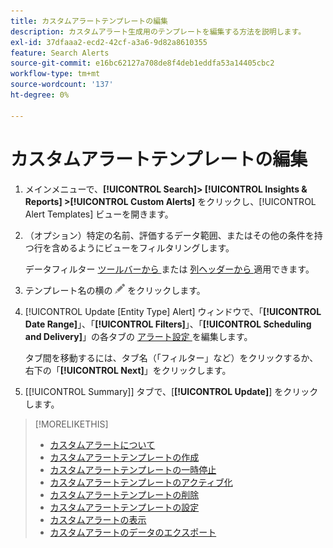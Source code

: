 ```yaml
---
title: カスタムアラートテンプレートの編集
description: カスタムアラート生成用のテンプレートを編集する方法を説明します。
exl-id: 37dfaaa2-ecd2-42cf-a3a6-9d82a8610355
feature: Search Alerts
source-git-commit: e16bc62127a708de8f4deb1eddfa53a14405cbc2
workflow-type: tm+mt
source-wordcount: '137'
ht-degree: 0%

---
```


# カスタムアラートテンプレートの編集

1. メインメニューで、**[!UICONTROL Search]> [!UICONTROL Insights & Reports] >[!UICONTROL Custom Alerts]** をクリックし、[!UICONTROL Alert Templates] ビューを開きます。

1. （オプション）特定の名前、評価するデータ範囲、またはその他の条件を持つ行を含めるようにビューをフィルタリングします。

   データフィルター [ ツールバーから ](/help/search-social-commerce/common-tasks/data-views/ad-hoc-settings/column-filter-apply-from-toolbar.md) または [ 列ヘッダーから ](/help/search-social-commerce/common-tasks/data-views/ad-hoc-settings/column-filter-apply-from-column-heading.md) 適用できます。

1. テンプレート名の横の ![ 編集 ](/help/search-social-commerce/assets/edit.png " 編集 ") をクリックします。

1. [!UICONTROL Update \[Entity Type\] Alert] ウィンドウで、「**[!UICONTROL Date Range]**」、「**[!UICONTROL Filters]**」、「**[!UICONTROL Scheduling and Delivery]**」の各タブの [ アラート設定 ](alert-template-settings.md) を編集します。

   タブ間を移動するには、タブ名（「フィルター」など）をクリックするか、右下の「**[!UICONTROL Next]**」をクリックします。

1. [[!UICONTROL Summary]] タブで、[**[!UICONTROL Update]**] をクリックします。

>[!MORELIKETHIS]
>
>* [ カスタムアラートについて ](alert-about.md)
>* [ カスタムアラートテンプレートの作成 ](alert-template-create.md)
>* [ カスタムアラートテンプレートの一時停止 ](alert-template-pause.md)
>* [ カスタムアラートテンプレートのアクティブ化 ](alert-template-activate.md)
>* [ カスタムアラートテンプレートの削除 ](alert-template-delete.md)
>* [ カスタムアラートテンプレートの設定 ](alert-template-settings.md)
>* [ カスタムアラートの表示 ](alert-view.md)
>* [ カスタムアラートのデータのエクスポート ](alert-export-data.md)
